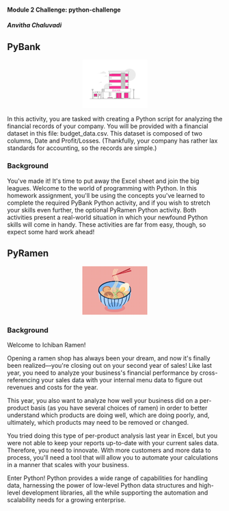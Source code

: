#### Module 2 Challenge: python-challenge
##### Anvitha Chaluvadi

## **PyBank** 

<p align="center">
<img src = Images/bank.gif width =30% height 30%=/>
</p>

In this activity, you are tasked with creating a Python script for analyzing the financial records of your company. You will be provided with a financial dataset in this file: budget_data.csv. This dataset is composed of two columns, Date and Profit/Losses. (Thankfully, your company has rather lax standards for accounting, so the records are simple.)

### Background

You've made it! It's time to put away the Excel sheet and join the big leagues. Welcome to the world of programming with Python. In this homework assignment, you'll be using the concepts you've learned to complete the required PyBank Python activity, and if you wish to stretch your skills even further, the optional PyRamen Python activity. Both activities present a real-world situation in which your newfound Python skills will come in handy. These activities are far from easy, though, so expect some hard work ahead!

## **PyRamen**
<p align="center">
<img src = Images/ramen.gif width =30% height 30%=/>
</p>

### Background

Welcome to Ichiban Ramen!

Opening a ramen shop has always been your dream, and now it's finally been realized––you're closing out on your second year of sales! Like last year, you need to analyze your business's financial performance by cross-referencing your sales data with your internal menu data to figure out revenues and costs for the year.

This year, you also want to analyze how well your business did on a per-product basis (as you have several choices of ramen) in order to better understand which products are doing well, which are doing poorly, and, ultimately, which products may need to be removed or changed.

You tried doing this type of per-product analysis last year in Excel, but you were not able to keep your reports up-to-date with your current sales data. Therefore, you need to innovate. With more customers and more data to process, you'll need a tool that will allow you to automate your calculations in a manner that scales with your business.

Enter Python! Python provides a wide range of capabilities for handling data, harnessing the power of low-level Python data structures and high-level development libraries, all the while supporting the automation and scalability needs for a growing enterprise.
